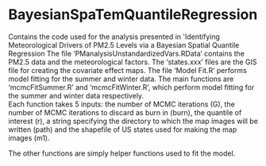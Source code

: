 # BayesianSpaTemQuantileRegression
Contains the code used for the analysis presented in 'Identifying Meteorological Drivers of PM2.5 Levels via a Bayesian Spatial Quantile Regression
The file ‘PManalysisUnstandardizedVars.RData’ contains the PM2.5 data and the meteorological factors.
The ‘states.xxx’ files are the GIS file for creating the covariate effect maps.
The file ‘Model Fit.R’ performs model fitting for the summer and winter data.
The main functions are ‘mcmcFitSummer.R’ and ‘mcmcFitWinter.R’, which perform model fitting for the summer and winter data respectively.  
Each function takes 5 inputs: the number of MCMC iterations (G), the number of MCMC iterations to discard as burn in (burn), the quantile of interest (r), a string specifying the directory to which the map images will be written (path) and the shapefile of US states used for making the map images (m1).  

The other functions are simply helper functions used to fit the model.
